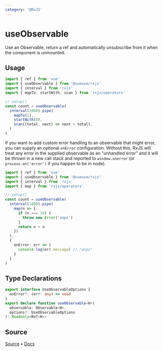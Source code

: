 ```yaml
---
category: '@RxJS'
---
```


# useObservable

Use an Observable, return a ref and automatically unsubscribe from it when the component is unmounted.

## Usage

```ts
import { ref } from 'vue'
import { useObservable } from '@vueuse/rxjs'
import { interval } from 'rxjs'
import { mapTo, startWith, scan } from 'rxjs/operators'

// setup()
const count = useObservable(
  interval(1000).pipe(
    mapTo(1),
    startWith(0),
    scan((total, next) => next + total),
  )
)
```

If you want to add custom error handling to an observable that might error, you can supply an optional `onError` configuration. Without this, RxJS will treat any error in the supplied observable as an "unhandled error" and it will be thrown in a new call stack and reported to `window.onerror` (or `process.on('error')` if you happen to be in node).

```ts
import { ref } from 'vue'
import { useObservable } from '@vueuse/rxjs'
import { interval } from 'rxjs'
import { map } from 'rxjs/operators'

// setup()
const count = useObservable(
  interval(1000).pipe(
    map(n => {
      if (n === 10) {
        throw new Error('oops')
      }
      return n + n
    })
  ),
  {
    onError: err => {
      console.log(err.message) // "oops"
    }
  }
)
```

<!--FOOTER_STARTS-->
## Type Declarations

```typescript
export interface UseObservableOptions {
  onError?: (err: any) => void
}
export declare function useObservable<H>(
  observable: Observable<H>,
  options?: UseObservableOptions
): Readonly<Ref<H>>
```

## Source

[Source](https://github.com/vueuse/vueuse/blob/main/packages/rxjs/useObservable/index.ts) • [Docs](https://github.com/vueuse/vueuse/blob/main/packages/rxjs/useObservable/index.md)


<!--FOOTER_ENDS-->
